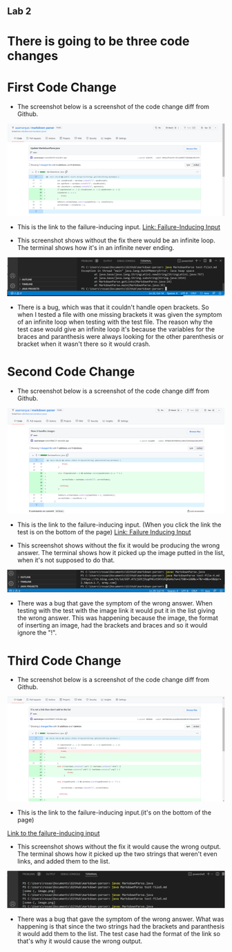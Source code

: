 ## Lab 2
# There is going to be three code changes

# First Code Change
- The screenshot below is a screenshot of the code change diff from Github.

![Screenshot](Screenshot%20(573).png)


- This is the link to the failure-inducing input.
[Link: Failure-Inducing Input](https://github.com/aaamarque/markdown-parser/commit/026b3f3372b861540caa14c8c2f1d24f4e59de9b)



- This screenshot shows without the fix there would be an infinite loop. The terminal shows how it's in an infinite never ending.

![Screenshot 2](Screenshot%20(575).png)

- There is a bug, which was that it couldn't handle open brackets. So when I tested a file with one missing brackets it was given the symptom of an infinite loop when testing with the test file. The reason why the test case would give an infinite loop it's because the variables for the braces and paranthesis were always looking for the other parenthesis or bracket when it wasn't there so it would crash. 

# Second Code Change

- The screenshot below is a screenshot of the code change diff from Github.

![Screenshot](Screenshot%20(579).png)

- This is the link to the failure-inducing input. (When you click the link the test is on the bottom of the page)
[Link: Failure Inducing Input](https://github.com/aaamarque/markdown-parser/commit/baadd0ca92fbcf639f8c637fce072570c4ba4948)


- This screenshot shows without the fix it would be producing the wrong answer. The terminal shows how it picked up the image putted in the list, when it's not supposed to do that. 

![Test failed 4](Screenshot%20(578).png)


- There was a bug that gave the symptom of the wrong answer. When testing with the test with the image link it would put it in the list giving the wrong answer. This was happening because the image, the format of inserting an image, had the brackets and braces and so it would ignore the "!".


# Third Code Change

-  The screenshot below is a screenshot of the code change diff from Github.

![Image](Screenshot%20(581).png)

- This is the link to the failure-inducing input.(it's on the bottom of the page)

[Link to the failure-inducing input](https://github.com/aaamarque/markdown-parser/commit/2d5f66b46bcaea1203ed3d228f26734b2eeb475f)

- This screenshot shows without the fix it would cause the wrong output. The terminal shows how it picked up the two strings that weren't even links, and added them to the list. 

![Image](Screenshot%20(582).png)



- There was a bug that gave the symptom of the wrong answer. What was happening is that since the two strings had the brackets and paranthesis it would add them to the list. The test case had the format of the link so that's why it would cause the wrong output. 



